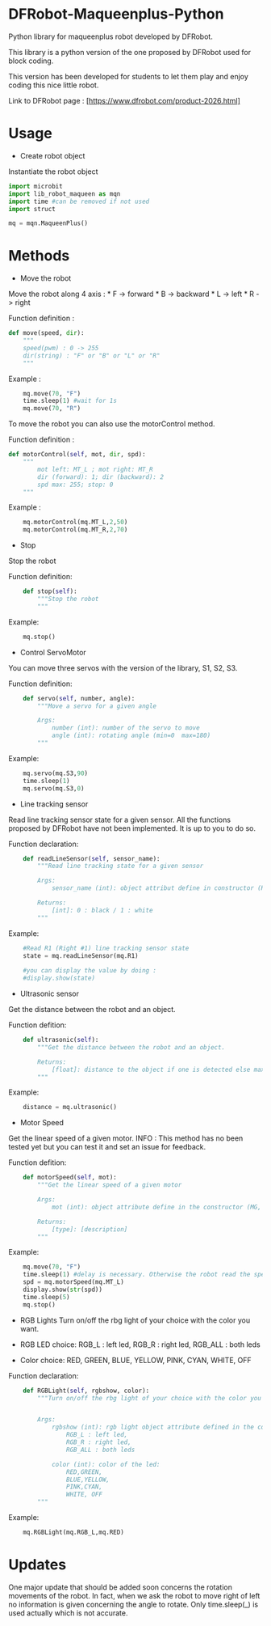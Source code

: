 # DFRobot-Maqueenplus-Python

Python library for maqueenplus robot developed by DFRobot. 

This library is a python version of the one proposed by DFRobot used for block coding. 

This version has been developed for students to let them play and enjoy coding this nice little robot.

Link to DFRobot page : [https://www.dfrobot.com/product-2026.html]

# Usage 

- Create robot object

Instantiate the robot object 

```python
import microbit
import lib_robot_maqueen as mqn
import time #can be removed if not used
import struct

mq = mqn.MaqueenPlus()
```

# Methods 

- Move the robot

Move the robot along 4 axis :
    * F -> forward
    * B -> backward 
    * L -> left
    * R -> right 

Function definition :
```python
def move(speed, dir):
    """
    speed(pwm) : 0 -> 255
    dir(string) : "F" or "B" or "L" or "R"
    """
```

Example :
```python 
    mq.move(70, "F")
    time.sleep(1) #wait for 1s
    mq.move(70, "R")
```

To move the robot you can also use the motorControl method.

Function definition :
```python
def motorControl(self, mot, dir, spd):
    """
        mot left: MT_L ; mot right: MT_R
        dir (forward): 1; dir (backward): 2
        spd max: 255; stop: 0
    """
```

Example :
```python 
    mq.motorControl(mq.MT_L,2,50)
    mq.motorControl(mq.MT_R,2,70)
```

- Stop 

Stop the robot 

Function definition:
```python
    def stop(self):
        """Stop the robot 
        """
```

Example:
```python
    mq.stop()
```

- Control ServoMotor

You can move three servos with the version of the library, S1, S2, S3.

Function definition:
```python
    def servo(self, number, angle):
        """Move a servo for a given angle

        Args:
            number (int): number of the servo to move
            angle (int): rotating angle (min=0  max=180)
        """
```

Example:
```python
    mq.servo(mq.S3,90)
    time.sleep(1)
    mq.servo(mq.S3,0)
```

- Line tracking sensor

Read line tracking sensor state for a given sensor.
All the functions proposed by DFRobot have not been implemented.
It is up to you to do so.

Function declaration:
```python
    def readLineSensor(self, sensor_name):
        """Read line tracking state for a given sensor

        Args:
            sensor_name (int): object attribut define in constructor (R1,R2,R3,L1,L2,L3)

        Returns:
            [int]: 0 : black / 1 : white 
        """
```

Example:
```python
    #Read R1 (Right #1) line tracking sensor state
    state = mq.readLineSensor(mq.R1)
    
    #you can display the value by doing :
    #display.show(state)
```

- Ultrasonic sensor 

Get the distance between the robot and an object.

Function defition:
```python
    def ultrasonic(self):
        """Get the distance between the robot and an object.

        Returns:
            [float]: distance to the object if one is detected else max value.
        """
```

Example:

```python
    distance = mq.ultrasonic()
```

- Motor Speed 

Get the linear speed of a given motor. 
INFO : This method has no been tested yet but you can test it and set an issue for feedback. 


Function defition:
```python
    def motorSpeed(self, mot):
        """Get the linear speed of a given motor 

        Args:
            mot (int): object attribute define in the constructor (MG, MD)

        Returns:
            [type]: [description]
        """
```

Example:

```python
    mq.move(70, "F")
    time.sleep(1) #delay is necessary. Otherwise the robot read the speed before the motor started.
    spd = mq.motorSpeed(mq.MT_L)
    display.show(str(spd))
    time.sleep(5)
    mq.stop()
```

- RGB Lights
Turn on/off the rbg light of your choice with the color you want.

* RGB LED choice:
RGB_L : left led,
RGB_R : right led,
RGB_ALL : both leds

* Color choice:
RED,
GREEN,
BLUE,
YELLOW,
PINK,
CYAN,
WHITE,
OFF

Function declaration:
```python
    def RGBLight(self, rgbshow, color):
        """Turn on/off the rbg light of your choice with the color you want.


        Args:
            rgbshow (int): rgb light object attribute defined in the constructor :
                RGB_L : left led,
                RGB_R : right led,
                RGB_ALL : both leds

            color (int): color of the led:
                RED,GREEN,
                BLUE,YELLOW,
                PINK,CYAN,
                WHITE, OFF
        """
```

Example:
```python
    mq.RGBLight(mq.RGB_L,mq.RED)
```


# Updates 
One major update that should be added soon concerns the rotation movements of the robot. In fact, when we ask the robot to move right of left no information is given concerning the angle to rotate. Only time.sleep(_) is used actually which is not accurate.
